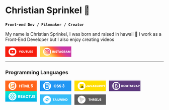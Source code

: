 # Christian Sprinkel 🤙

**`Front-end Dev / Filmmaker / Creator`**

<!--- About Me --->
My name is Christian Sprinkel, I was born and raised in hawaii 🌴 I work as a Front-End Developer but I also enjoy creating videos

<a href="https://www.youtube.com/channel/UCyv0bAdrDwEBlTeY7KmYOaQ">
    <img align="left" alt="youtube" width="100px" style="padding-right:10px;" src="./assets/youtube.png" />
</a>

<a href="https://www.instagram.com/csprinkels/">
    <img align="left" alt="instagram" width="100px" style="padding-right:10px;" src="./assets/instagram.png" />
</a>


<br>
<br>

---

<!--- Programming Languages --->
### Programming Languages

<img align="left" alt="HTML" width="100px" style="padding-right:10px;" src="./assets/html.png" />

<img align="left" alt="CSS" width="100px" style="padding-right:10px;" src="./assets/css.png" />

<img align="left" alt="javascript" width="100px" style="padding-right:10px;" src="./assets/javascript.png" />

<img align="left" alt="Bootstrap" width="100px" style="padding-right:10px;" src="./assets/bootstrap.png" />

<img align="left" alt="react" width="100px" style="padding-right:10px;" src="./assets/reactjs.png" />

<img align="left" alt="tailwind" width="100px" style="padding-right:10px; padding-top: 10px" src="./assets/tailwind.png" />

<img align="left" alt="threejs" width="100px" style="padding-right:10px; padding-top:10px" src="./assets/threejs.png" />
